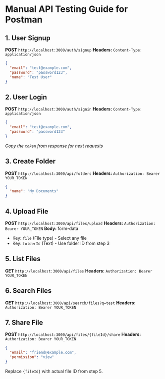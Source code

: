 # Manual API Testing Guide for Postman

## 1. User Signup
**POST** `http://localhost:3000/auth/signup`
**Headers:** `Content-Type: application/json`
```json
{
  "email": "test@example.com",
  "password": "password123",
  "name": "Test User"
}
```

## 2. User Login
**POST** `http://localhost:3000/auth/signin`
**Headers:** `Content-Type: application/json`
```json
{
  "email": "test@example.com",
  "password": "password123"
}
```
*Copy the `token` from response for next requests*

## 3. Create Folder
**POST** `http://localhost:3000/api/folders`
**Headers:** `Authorization: Bearer YOUR_TOKEN`
```json
{
  "name": "My Documents"
}
```

## 4. Upload File
**POST** `http://localhost:3000/api/files/upload`
**Headers:** `Authorization: Bearer YOUR_TOKEN`
**Body:** form-data
- Key: `file` (File type) - Select any file
- Key: `folderId` (Text) - Use folder ID from step 3

## 5. List Files
**GET** `http://localhost:3000/api/files`
**Headers:** `Authorization: Bearer YOUR_TOKEN`

## 6. Search Files
**GET** `http://localhost:3000/api/search/files?q=test`
**Headers:** `Authorization: Bearer YOUR_TOKEN`

## 7. Share File
**POST** `http://localhost:3000/api/files/{fileId}/share`
**Headers:** `Authorization: Bearer YOUR_TOKEN`
```json
{
  "email": "friend@example.com",
  "permission": "view"
}
```

Replace `{fileId}` with actual file ID from step 5.